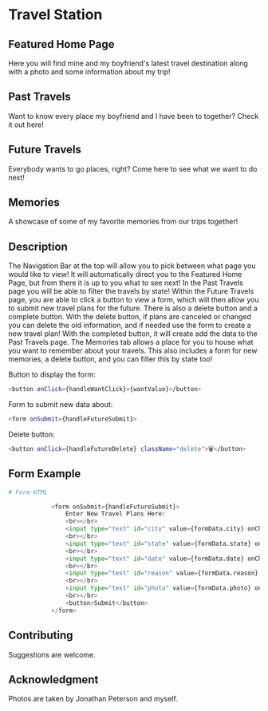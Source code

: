 # Travel Station

## Featured Home Page

Here you will find mine and my boyfriend's latest travel destination along with a photo and some information about my trip!

## Past Travels

Want to know every place my boyfriend and I have been to together? Check it out here!

## Future Travels

Everybody wants to go places, right? Come here to see what we want to do next!

## Memories

A showcase of some of my favorite memories from our trips together!


## Description

The Navigation Bar at the top will allow you to pick between what page you would like to view! It will automatically direct you to the Featured Home Page, but from there it is up to you what to see next!
In the Past Travels page you will be able to filter the travels by state!
Within the Future Travels page, you are able to click a button to view a form, which will then allow you to submit new travel plans for the future. There is also a delete button and a complete button. With the delete button, if plans are canceled or changed you can delete the old information, and if needed use the form to create a new travel plan! With the completed button, it will create add the data to the Past Travels page.
The Memories tab allows a place for you to house what you want to remember about your travels. This also includes a form for new memories, a delete button, and you can filter this by state too!

Button to display the form:
```bash
<button onClick={handleWantClick}>{wantValue}</button>
```

Form to submit new data about:
```bash
<form onSubmit={handleFutureSubmit}>
```

Delete button:
```bash
<button onClick={handleFutureDelete} className="delete">🗑️</button>
```


## Form Example

```python
# Form HTML

            <form onSubmit={handleFutureSubmit}>
                Enter New Travel Plans Here:
                <br></br>
                <input type="text" id="city" value={formData.city} onChange={handleFutureChange} placeholder="City/Activity"/>
                <br></br>
                <input type="text" id="state" value={formData.state} onChange={handleFutureChange} placeholder="State"/>
                <br></br>
                <input type="text" id="date" value={formData.date} onChange={handleFutureChange} placeholder="Date"/>
                <br></br>
                <input type="text" id="reason" value={formData.reason} onChange={handleFutureChange} placeholder="Reason for the trip"/>
                <br></br>
                <input type="text" id="photo" value={formData.photo} onChange={handleFutureChange} placeholder="Image URL"/>
                <br></br>
                <button>Submit</button>
            </form>
```

## Contributing

Suggestions are welcome.

## Acknowledgment
Photos are taken by Jonathan Peterson and myself.